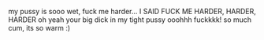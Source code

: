 my pussy is sooo wet, fuck me harder... I SAID FUCK ME HARDER, HARDER, HARDER oh yeah your big dick in my tight pussy ooohhh fuckkkk! so much cum, its so warm :)